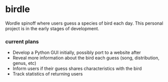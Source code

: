 # birdle
Wordle spinoff where users guess a species of bird each day. This personal project is in the early stages of development. 

### current plans
- Develop a Python GUI initially, possibly port to a website after
- Reveal more information about the bird each guess (song, distribution, genus, etc)
- Inform users if their guess shares characteristics with the bird
- Track statistics of returning users